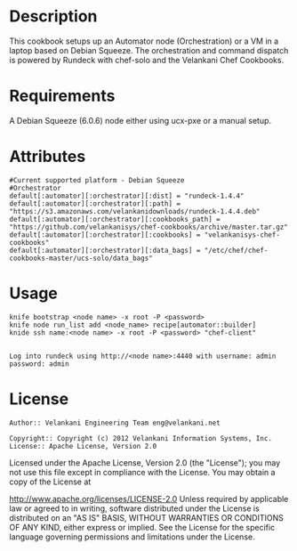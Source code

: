 Description
===========

This cookbook setups up an Automator node (Orchestration) or a VM in a laptop based on Debian Squeeze. The orchestration and command dispatch is 
powered by Rundeck with chef-solo and the Velankani Chef Cookbooks. 

Requirements
============

A Debian Squeeze (6.0.6) node either using ucx-pxe or a manual setup.


Attributes
==========

	#Current supported platform - Debian Squeeze
	#Orchestrator
	default[:automator][:orchestrator][:dist] = "rundeck-1.4.4"
	default[:automator][:orchestrator][:path] = "https://s3.amazonaws.com/velankanidownloads/rundeck-1.4.4.deb"
	default[:automator][:orchestrator][:cookbooks_path] = "https://github.com/velankanisys/chef-cookbooks/archive/master.tar.gz"
	default[:automator][:orchestrator][:cookbooks] = "velankanisys-chef-cookbooks"
	default[:automator][:orchestrator][:data_bags] = "/etc/chef/chef-cookbooks-master/ucs-solo/data_bags"

Usage
=====

	knife bootstrap <node name> -x root -P <password>
	knife node run_list add <node_name> recipe[automator::builder]
	knide ssh name:<node name> -x root -P <password> "chef-client"


	Log into rundeck using http://<node name>:4440 with username: admin password: admin

License
======


	Author:: Velankani Engineering Team eng@velankani.net

	Copyright:: Copyright (c) 2012 Velankani Information Systems, Inc.
	License:: Apache License, Version 2.0

Licensed under the Apache License, Version 2.0 (the "License"); you may not use this file except in compliance with the License. You may obtain a copy of the License at

http://www.apache.org/licenses/LICENSE-2.0 Unless required by applicable law or agreed to in writing, software distributed under the License is distributed on an "AS IS" BASIS, WITHOUT WARRANTIES OR CONDITIONS OF ANY KIND, either express or implied. See the License for the specific language governing permissions and limitations under the License.

